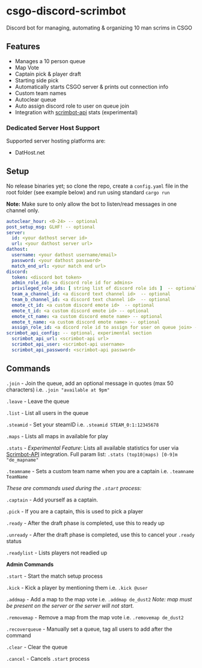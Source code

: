 # csgo-discord-scrimbot

Discord bot for managing, automating & organizing 10 man scrims in CSGO

## Features

- Manages a 10 person queue
- Map Vote
- Captain pick & player draft
- Starting side pick
- Automatically starts CSGO server & prints out connection info
- Custom team names
- Autoclear queue
- Auto assign discord role to user on queue join
- Integration with [scrimbot-api](https://github.com/Martig3/scrimbot-api) stats (experimental)

### Dedicated Server Host Support

Supported server hosting platforms are:

- DatHost.net

## Setup

No release binaries yet; so clone the repo, create a `config.yaml` file in the root folder (see example below) and run
using standard `cargo run`

**Note:** Make sure to only allow the bot to listen/read messages in one channel only.

```yaml
autoclear_hour: <0-24> -- optional
post_setup_msg: GLHF! -- optional
server:
  id: <your dathost server id>
  url: <your dathost server url>
dathost:
  username: <your dathost username/email>
  password: <your dathost password>
  match_end_url: <your match end url>
discord:
  token: <discord bot token>
  admin_role_id: <a discord role id for admins>
  privileged_role_ids: [ string list of discord role ids ]  -- optional
  team_a_channel_id: <a discord text channel id>  -- optional
  team_b_channel_id: <a discord text channel id>  -- optional
  emote_ct_id: <a custom discord emote id>  -- optional
  emote_t_id: <a custom discord emote id> -- optional
  emote_ct_name: <a custom discord emote name> -- optional
  emote_t_name: <a custom discord emote name> -- optional
  assign_role_id: <a dicord role id to assign for user on queue join> -- optional
scrimbot_api_config: -- optional, experimental section
  scrimbot_api_url: <scrimbot-api url>
  scrimbot_api_user: <scrimbot-api username>
  scrimbot_api_password: <scrimbot-api password>
```

## Commands

`.join` - Join the queue, add an optional message in quotes (max 50 characters) i.e. `.join "available at 9pm"`

`.leave` - Leave the queue

`.list` - List all users in the queue

`.steamid` - Set your steamID i.e. `.steamid STEAM_0:1:12345678`

`.maps` - Lists all maps in available for play

`.stats` - _Experimental Feature_: Lists all available statistics for user via [Scrimbot-API](https://github.com/Martig3/scrimbot-api) integration. Full param list: `.stats (top10|maps) [0-9]m "de_mapname"`

`.teamname` - Sets a custom team name when you are a captain i.e. `.teamname TeamName`

_These are commands used during the `.start` process:_

`.captain` - Add yourself as a captain.

`.pick` - If you are a captain, this is used to pick a player

`.ready` - After the draft phase is completed, use this to ready up

`.unready` - After the draft phase is completed, use this to cancel your `.ready` status

`.readylist` - Lists players not readied up

**Admin Commands**

`.start` - Start the match setup process

`.kick` - Kick a player by mentioning them i.e. `.kick @user`

`.addmap` - Add a map to the map vote i.e. `.addmap de_dust2` _Note: map must be present on the server or the server
will not start._

`.removemap` - Remove a map from the map vote i.e. `.removemap de_dust2`

`.recoverqueue` - Manually set a queue, tag all users to add after the command

`.clear` - Clear the queue

`.cancel` - Cancels `.start` process
